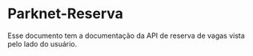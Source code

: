 # Parknet-Reserva

Esse documento tem a documentação da API de reserva de vagas vista pelo lado do usuário.
